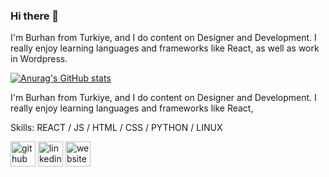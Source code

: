### Hi there 👋

I'm Burhan from Turkiye, and I do content on Designer and Development. I really enjoy learning languages and frameworks like React, as well as work in Wordpress.

[![Anurag's GitHub stats](https://github-readme-stats.vercel.app/api?username=Legendcx)](https://github.com/anuraghazra/github-readme-stats)

I'm Burhan from Turkiye, and I do content on Designer and Development. I really enjoy learning languages and frameworks like React,


Skills: REACT / JS / HTML / CSS / PYTHON / LINUX


[<img src='https://cdn.jsdelivr.net/npm/simple-icons@3.0.1/icons/github.svg' alt='github' height='40'>](https://github.com/Legendcx)  [<img src='https://cdn.jsdelivr.net/npm/simple-icons@3.0.1/icons/linkedin.svg' alt='linkedin' height='40'>](https://www.linkedin.com/in/Burhan/)  [<img src='https://cdn.jsdelivr.net/npm/simple-icons@3.0.1/icons/icloud.svg' alt='website' height='40'>](https://github.com/Legendcx/Legendcx/)  
